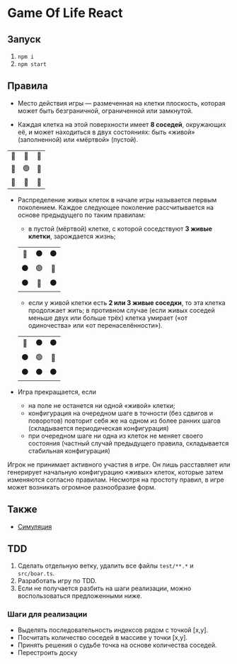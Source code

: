 # Game Of Life React

## Запуск
1. ```npm i```
2. ```npm start```

## Правила
- Место действия игры — размеченная на клетки плоскость, которая может быть безграничной, ограниченной или замкнутой.

- Каждая клетка на этой поверхности имеет **8 соседей**, окружающих её, и может находиться в двух состояниях: быть «живой» (заполненной) или «мёртвой» (пустой).

|    |    |    |
|:--:|:--:|:--:|
| 🔴 | 🔴 | 🔴 |
| 🔴 | 🟢 | 🔴 |
| 🔴 | 🔴 | 🔴 |

- Распределение живых клеток в начале игры называется первым поколением. Каждое следующее поколение рассчитывается на основе предыдущего по таким правилам: 
  - в пустой (мёртвой) клетке, с которой соседствуют **3 живые клетки**, зарождается жизнь;

  |    |    |    |
  |:--:|:--:|:--:|
  | 🔴 | ⚫️ | ⚫️ |
  | ⚫️ | 🟢 | 🔴 |
  | ⚫️ | 🔴 | ⚫️ |
  - если у живой клетки есть **2 или 3 живые соседки**, то эта клетка продолжает жить; в противном случае (если живых соседей меньше двух или больше трёх) клетка умирает («от одиночества» или «от перенаселённости»).
  
  |    |    |    |
  |:--:|:--:|:--:|
  | 🔴 | ⚫️ | ⚫️ |
  | ⚫️ | 🟢 | 🔴 |
  | ⚫️ | ⚫️ | ⚫️ |

- Игра прекращается, если
  - на поле не останется ни одной «живой» клетки;
  - конфигурация на очередном шаге в точности (без сдвигов и поворотов) повторит себя же на одном из более ранних шагов (складывается периодическая конфигурация)
  - при очередном шаге ни одна из клеток не меняет своего состояния (частный случай предыдущего правила, складывается стабильная конфигурация)
  
Игрок не принимает активного участия в игре. Он лишь расставляет или генерирует начальную конфигурацию «живых» клеток, которые затем изменяются согласно правилам. Несмотря на простоту правил, в игре может возникать огромное разнообразие форм.

## Также
- [Симуляция](https://playgameoflife.com/)

## TDD

1. Сделать отдельную ветку, удалить все файлы ```test/**.*``` и ```src/boar.ts```.
2. Разработать игру по TDD.
3. Если не получается разбить на шаги реализации, можно воспользоваться предложенными ниже.

### Шаги для реализации
- Выделять последовательность индексов рядом с точкой [x,y]. 
- Посчитать количество соседей в массиве у точки [x,y].
- Принять решения о судьбе точка на основе количества соседей.
- Перестроить доску
